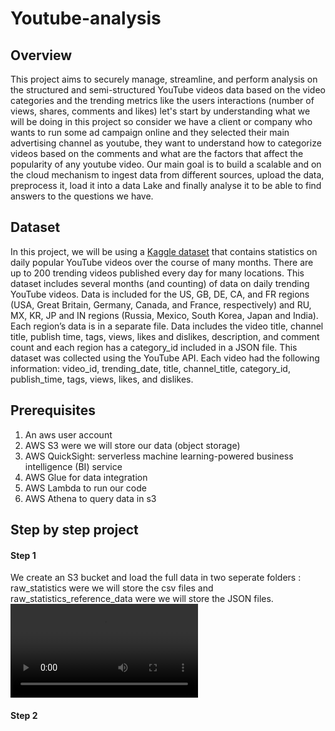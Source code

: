 # Youtube-analysis
## Overview
This project aims to securely manage, streamline, and perform analysis on the structured and semi-structured YouTube videos data based on the video categories and the trending metrics like the users interactions (number of views, shares, comments and likes)
let's start by understanding what we will be doing in this project so consider we have a client or company who wants to run some ad campaign online and they selected their main advertising channel as youtube, they want to understand how to categorize videos based on the comments and what are the factors that affect the popularity of any youtube video.
Our main goal is to build a scalable and on the cloud mechanism to ingest data from different sources, upload the data, preprocess it, load it into a data Lake and finally analyse it to be able to find answers to the questions we have.


## Dataset
In this project, we will be using a [Kaggle dataset](https://www.kaggle.com/datasets/datasnaek/youtube-new) that contains statistics  on daily popular YouTube videos over the course of many months. There are up to 200 trending videos published every day for many locations. This dataset includes several months (and counting) of data on daily trending YouTube videos. Data is included for the US, GB, DE, CA, and FR regions (USA, Great Britain, Germany, Canada, and France, respectively) and RU, MX, KR, JP and IN regions (Russia, Mexico, South Korea, Japan and India).
Each region’s data is in a separate file. Data includes the video title, channel title, publish time, tags, views, likes and dislikes, description, and comment count and each region has a category_id included in a JSON file.
This dataset was collected using the YouTube API. 
Each video had the following information: video_id, trending_date, title, channel_title, category_id, publish_time, tags, views, likes, and dislikes.

## Prerequisites
1. An aws user account 
2. AWS S3 were we will store our data (object storage)
3. AWS QuickSight: serverless machine learning-powered business intelligence (BI) service
4. AWS Glue for data integration 
5. AWS Lambda to run our code
6. AWS Athena to query data in s3

## Step by step project
#### Step 1
We create an S3 bucket and load the full data in two seperate folders : raw_statistics were we will store the csv files and raw_statistics_reference_data were we will store the JSON files.
![](https://github.com/nadinelabidi/Youtube-analysis/blob/main/images/buckets.webm)
#### Step 2


